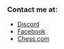 ### Contact me at: 
- <a href = "http://bit.ly/AmbitiousNoobs"> Discord </a>
- <a href = "https://www.facebook.com/official.vincentdjojo/"> Facebook </a>
- <a href = "https://www.chess.com/member/vincentdjojo"> Chess.com </a>


